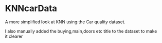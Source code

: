 # KNNcarData

A more simplified look at KNN using the Car quality dataset.

I also manually added the buying,main,doors etc title to the dataset to make it clearer
